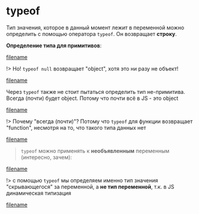 # typeof

Тип значения, которое в данный момент лежит в переменной можно определить с помощью оператора `typeof`. Он возвращает **строку**.

**Определение типа для примитивов**:

[filename](typeof.js ':include :type=code :fragment=typeofPrimitives')

!> Но! `typeof null` возвращает "object", хотя это ни разу не объект!

[filename](typeof.js ':include :type=code :fragment=typeofNull')

Через `typeof` также не стоит пытаться определить тип не-примитива. Всегда (почти) будет object. Потому что почти всё в JS - это
object

[filename](typeof.js ':include :type=code :fragment=typeofObject')

!> Почему "всегда (почти)"? Потому что `typeof` для функции возвращает "function", несмотря на то, что такого типа данных
нет

[filename](typeof.js ':include :type=code :fragment=typeofFunction')

> `typeof` можно применять к **необъявленным** переменным (интересно, зачем):

[filename](typeof.js ':include :type=code :fragment=typeofUndefined')

!> с помощью `typeof` мы определяем именно тип значения "скрывающегося" за переменной, а **не тип переменной**, т.к. в JS динамическая типизация

[filename](typeof.js ':include :type=code :fragment=typeofDifferentTypesInASingleVariable')

